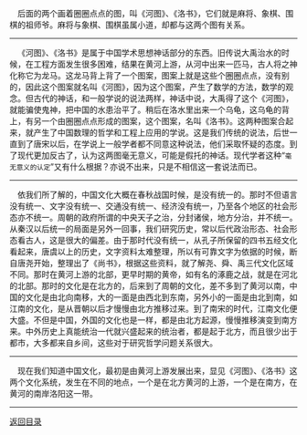 &emsp;后面的两个画着圈圈点点的图，叫《河图》、《洛书》，它们就是麻将、象棋、围棋的祖师爷。麻将与象棋、围棋虽属小道，却都与这两个图有关系。
___
&emsp;《河图》、《洛书》是属于中国学术思想神话部分的东西。旧传说大禹治水的时候，在工程方面发生很多困难，结果在黄河上游，从河中出来一匹马，古人将之神化称它为龙马。这龙马背上背了一个图案，图案上就是这些个圈圈点点，没有别的，因此这个图案就名叫《河图》，因为这个图案，产生了数学的方法，数学的观念。但古代的神话，和一般学说的说法两样，神话中说，大禹得了这个《河图》，就能骗使鬼神，把中国的水患治平了。稍后在洛水里出来一个乌龟，这乌龟的背上，有另一个由圈圈点点形成的图案，这个图案，名叫《洛书》。这两种图案合起来，就产生了中国数理的哲学和工程上应用的学说。这是我们传统的说法，后世一直到了唐宋以后，在学说上一般学者都不同意这种说法，他们采取怀疑的态度。到了现代更加反古了，认为这两图毫无意义，可能是假托的神话。现代学者这种“``毫无意义的认定``”又有什么根据？亦说不出来，只是不相信这一套说法而已。
___
&emsp;依我们所了解的，中国文化大概在春秋战国时候，是没有统一的。那时不但语言没有统一、文字没有统一、交通没有统一、经济没有统一，乃至各个地区的社会形态亦不统一。周朝的政府所谓的中央天子之治，分封诸侯，地方分治，并不统一。从秦汉以后统一的局面是另外一回事，我们研究历史，常以后代政治形态、社会形态看古人，这是很大的偏差。由于那时代没有统一，从孔子所保留的四书五经文化看起来，唐虞以上的历史，文字资料太难整理，所以有可靠文字为依据的时候，断自唐尧开始，整理出了《尚书》，根据这些资料，就了解尧、舜、禹三代文化区域不同。那时在黄河上游的北部，更早时期的黄帝，如有名的涿鹿之战，就是在河北的北部。那时的文化是在北方的，后来到了周朝的文化，差不多到了黄河以南，中国的文化是由北向南移，大的一面是由西北到东南，另外小的一面是由北到南，如江南的文化，是从晋朝以后才慢慢由北方推移过来。到了南宋的时代，江南文化便大盛。不但是中国，外国的文化也是一样，都是由北方起源，慢慢推移演变到南方来。中外历史上真能统治一代就兴盛起来的统治者，都是起于北方，而且很少出于都市，大多都来自乡间，这些对于研究哲学问题关系很大。
___
&emsp;现在我们知道中国文化，最初是由黄河上游发展出来，显见《河图》、《洛书》这两个文化系统，发生在不同的地点，一个是在北方黄河的上游，一个是在南方，在黄河的南岸洛阳这一带。
___
[返回目录](../../master/README.md#目录)